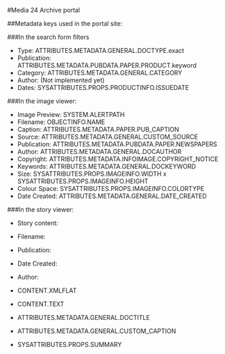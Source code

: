 #Media 24 Archive portal

##Metadata keys used in the portal site:

###In the search form filters
* Type: ATTRIBUTES.METADATA.GENERAL.DOCTYPE.exact
* Publication: ATTRIBUTES.METADATA.PUBDATA.PAPER.PRODUCT.keyword
* Category: ATTRIBUTES.METADATA.GENERAL.CATEGORY
* Author: (Not implemented yet)
* Dates: SYSATTRIBUTES.PROPS.PRODUCTINFO.ISSUEDATE

###In the image viewer:
* Image Preview: SYSTEM.ALERTPATH
* Filename: OBJECTINFO.NAME
* Caption: ATTRIBUTES.METADATA.PAPER.PUB_CAPTION
* Source: ATTRIBUTES.METADATA.GENERAL.CUSTOM_SOURCE
* Publication: ATTRIBUTES.METADATA.PUBDATA.PAPER.NEWSPAPERS
* Author: ATTRIBUTES.METADATA.GENERAL.DOCAUTHOR
* Copyright: ATTRIBUTES.METADATA.INFOIMAGE.COPYRIGHT_NOTICE
* Keywords: ATTRIBUTES.METADATA.GENERAL.DOCKEYWORD
* Size: SYSATTRIBUTES.PROPS.IMAGEINFO.WIDTH x SYSATTRIBUTES.PROPS.IMAGEINFO.HEIGHT
* Colour Space: SYSATTRIBUTES.PROPS.IMAGEINFO.COLORTYPE
* Date Created: ATTRIBUTES.METADATA.GENERAL.DATE_CREATED

###In the story viewer:
* Story content: 
* Filename:
* Publication:
* Date Created:
* Author:





* CONTENT.XMLFLAT
* CONTENT.TEXT
* ATTRIBUTES.METADATA.GENERAL.DOCTITLE
* ATTRIBUTES.METADATA.GENERAL.CUSTOM_CAPTION
* SYSATTRIBUTES.PROPS.SUMMARY
